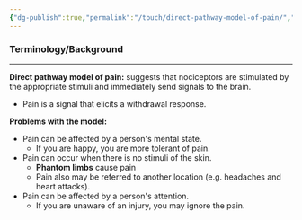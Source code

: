 ```yaml
---
{"dg-publish":true,"permalink":"/touch/direct-pathway-model-of-pain/","tags":["cognitivescience","touch"]}
---
```


### **Terminology/Background**
---
**Direct pathway model of pain:** suggests that nociceptors are stimulated by the appropriate stimuli and immediately send signals to the brain.
- Pain is a signal that elicits a withdrawal response.

**Problems with the model:**
- Pain can be affected by a person's mental state.
	- If you are happy, you are more tolerant of pain.
- Pain can occur when there is no stimuli of the skin.
	- **Phantom limbs** cause pain
	- Pain also may be referred to another location (e.g. headaches and heart attacks).
- Pain can be affected by a person's attention.
	- If you are unaware of an injury, you may ignore the pain.